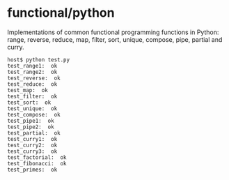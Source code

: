 # functional/python

Implementations of common functional programming functions in Python:
range, reverse, reduce, map, filter, sort, unique, compose, pipe,
partial and curry.

    host$ python test.py 
    test_range1:  ok
    test_range2:  ok
    test_reverse:  ok
    test_reduce:  ok
    test_map:  ok
    test_filter:  ok
    test_sort:  ok
    test_unique:  ok
    test_compose:  ok
    test_pipe1:  ok
    test_pipe2:  ok
    test_partial:  ok
    test_curry1:  ok
    test_curry2:  ok
    test_curry3:  ok
    test_factorial:  ok
    test_fibonacci:  ok
    test_primes:  ok
